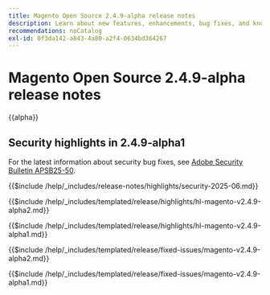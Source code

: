 ```yaml
---
title: Magento Open Source 2.4.9-alpha release notes
description: Learn about new features, enhancements, bug fixes, and known issues in the 2.4.9-alpha Magento Open Source release.
recommendations: noCatalog
exl-id: 0f3da142-a843-4a80-a2f4-0634bd364267
---
```

# Magento Open Source 2.4.9-alpha release notes

{{alpha}}

## Security highlights in 2.4.9-alpha1

For the latest information about security bug fixes, see [Adobe Security Bulletin APSB25-50](https://helpx.adobe.com/security/products/magento/apsb25-50.html).

{{$include /help/_includes/release-notes/highlights/security-2025-06.md}}

<!-- Highlights in v2.4.9-alpha2 -->

{{$include /help/_includes/templated/release/highlights/hl-magento-v2.4.9-alpha2.md}}

<!-- Highlights in v2.4.9-alpha1 -->

{{$include /help/_includes/templated/release/highlights/hl-magento-v2.4.9-alpha1.md}}

<!-- Fixed issues in v2.4.9-alpha2 -->

{{$include /help/_includes/templated/release/fixed-issues/magento-v2.4.9-alpha2.md}}

<!-- Fixed issues in v2.4.9-alpha1 -->

{{$include /help/_includes/templated/release/fixed-issues/magento-v2.4.9-alpha1.md}}
